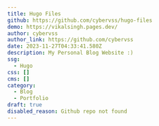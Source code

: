 ```yaml
---
title: Hugo Files
github: https://github.com/cybervss/hugo-files
demo: https://vikalsingh.pages.dev/
author: cybervss
author_link: https://github.com/cybervss
date: 2023-11-27T04:33:41.580Z
description: My Personal Blog Website :)
ssg:
  - Hugo
css: []
cms: []
category:
  - Blog
  - Portfolio
draft: true
disabled_reason: Github repo not found
---
```

